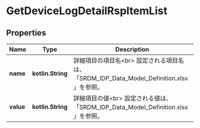 
# GetDeviceLogDetailRspItemList

## Properties
Name | Type | Description | Notes
------------ | ------------- | ------------- | -------------
**name** | **kotlin.String** | 詳細項目の項目名&lt;br&gt; 設定される項目名は、「SRDM_IDP_Data_Model_Definition.xlsx」を参照。 |  [optional]
**value** | **kotlin.String** | 詳細項目の値&lt;br&gt; 設定される値は、「SRDM_IDP_Data_Model_Definition.xlsx」を参照。 |  [optional]



